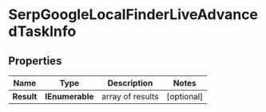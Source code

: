 # SerpGoogleLocalFinderLiveAdvancedTaskInfo


## Properties

| Name | Type | Description | Notes |
|------------ | ------------- | ------------- | -------------|
**Result** | **IEnumerable<SerpGoogleLocalFinderLiveAdvancedResultInfo>** | array of results |[optional]|